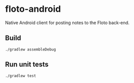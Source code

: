 # floto-android

Native Android client for posting notes to the Floto back-end.

## Build

``` ./gradlew assembleDebug  ```

## Run unit tests

``` ./gradlew test ```
